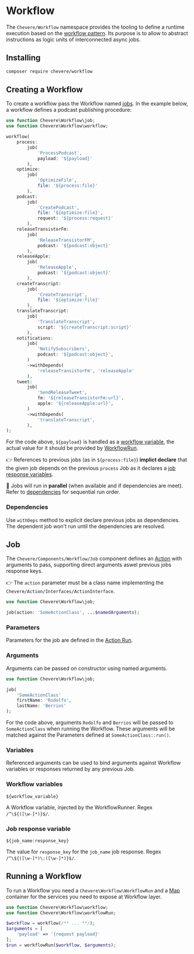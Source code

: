 # Workflow

The `Chevere/Workflow` namespace provides the tooling to define a runtime execution based on the [workflow pattern](https://en.wikipedia.org/wiki/Workflow_pattern). Its purpose is to allow to abstract instructions as logic units of interconnected async jobs.

## Installing

```sh
composer require chevere/workflow
```

## Creating a Workflow

To create a workflow pass the Workflow named [jobs](#job). In the example below, a workflow defines a podcast publishing procedure:

```php
use function Chevere\Workflow\job;
use function Chevere\Workflow\workflow;

workflow(
    process:
        job(
            'ProcessPodcast',
            payload: '${payload}'
        ),
    optimize:
        job(
            'OptimizeFile',
            file: '${process:file}'
        ),
    podcast:
        job(
            'CreatePodcast',
            file: '${optimize:file}',
            request: '${process:request}'
        ),
    releaseTransistorFm:
        job(
            'ReleaseTransistorFM',
            podcast: '${podcast:object}'
        ),
    releaseApple:
        job(
            'ReleaseApple',
            podcast: '${podcast:object}'
        ),
    createTranscript:
        job(
            'CreateTranscript',
            file: '${optimize:file}'
        ),
    translateTranscript:
        job(
            'TranslateTranscript',
            script: '${createTranscript:script}'
        ),
    notifications:
        job(
            'NotifySubscribers',
            podcast: '${podcast:object}',
        )
        ->withDepends(
            'releaseTransistorFm', 'releaseApple'
        ),
    tweet:
        job(
            'SendReleaseTweet',
            fm: '${releaseTransistorFm:url}',
            apple: '${releaseApple:url}',
        )
        ->withDepends(
            'translateTranscript',
        ),
);
```

For the code above, `${payload}` is handled as a [workflow variable](#variables), the actual value for it should be provided by [WorkflowRun](#running-a-workflow).

👉 References to previous jobs (as in `${process:file}`) **implict declare** that the given job depends on the previous `process` Job as it declares a [job response variables](#job-response-variable).

🦄 Jobs will run in **parallel** (when available and if dependencies are meet). Refer to [dependencies](#dependencies) for sequential run order.

### Dependencies

Use `withDeps` method to explicit declare previous jobs as dependencies. The dependent job won't run until the dependencies are resolved.

## Job

The `Chevere/Components/Workflow/Job` component defines an [Action](../library/Action.md) with arguments to pass, supporting direct arguments aswel previous jobs response keys.

👉 The `action` parameter must be a class name implementing the `Chevere/Action/Interfaces/ActionInterface`.

```php
use function Chevere\Workflow\job;

job(action: 'SomeActionClass', ...$namedArguments);
```

### Parameters

Parameters for the job are defined in the [Action Run](../library/Action.md#run).

### Arguments

Arguments can be passed on constructor using named arguments.

```php
use function Chevere\Workflow\job;

job(
    'SomeActionClass'
    firstName: 'Rodolfo',
    lastName: 'Berrios'
);
```

For the code above, arguments `Rodolfo` and `Berrios` will be passed to `SomeActionClass` when running the Workflow. These arguments will be matched against the Parameters defined at `SomeActionClass::run()`.

### Variables

Referenced arguments can be used to bind arguments against Workflow variables or responses returned by any previous Job.

### Workflow variables

`${workflow_variable}`

A Workflow variable, injected by the WorkflowRunner. Regex `/^\${([\w-]*)}$/`.

### Job response variable

`${job_name:response_key}`

The value for `response_key` for the `job_name` job response. Regex `/^\${([\w-]*)\:([\w-]*)}$/`.

## Running a Workflow

To run a Workflow you need a `Chevere\Workflow\WorkflowRun` and a [Map](../library/DataStructure.md#map) container for the services you need to expose at Workflow layer.

```php
use function Chevere\Workflow\workflow;
use function Chevere\Workflow\workflowRun;

$workflow = workflow(/** ... **/);
$arguments = [
    'payload' => '{request payload}'
];
$run = workflowRun($workflow, $arguments);
```
